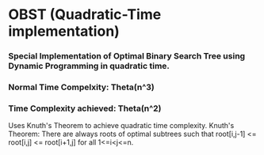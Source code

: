 # OBST (Quadratic-Time implementation)

### Special Implementation of Optimal Binary Search Tree using Dynamic Programming in quadratic time.

### Normal Time Compelxity:   Theta(n^3)
### Time Complexity achieved: Theta(n^2)

Uses Knuth's Theorem to achieve quadratic time complexity.
Knuth's Theorem: 
There are always roots of optimal subtrees such that root[i,j-1] <= root[i,j] <= root[i+1,j] for all 1<=i<j<=n.
